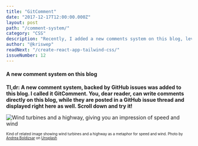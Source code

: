 ```yaml
---
title: "GitComment"
date: "2017-12-17T12:00:00.000Z"
layout: post
path: "/comment-system/"
category: "CSS"
description: "Recently, I added a new comments system on this blog, leveraging GitHub issues as a 'backend' for the comments. Would love it, if you could write something there."
author: "@kriswep"
readNext: "/create-react-app-tailwind-css/"
issueNumber: 12
---
```


#### A new comment system on this blog

**Tl,dr: A new comment system, backed by GitHub issues was added to this blog. I called it GitComment. You, dear reader, can write comments directly on this blog, while they are posted in a GitHub issue thread and displayed right here as well. Scroll down and try it!**

![Wind turbines and a highway, giving you an impression of speed and wind](wind-teaser-image.jpg)

<p>
<sub><sup>Kind of related image showing wind turbines and a highway as a metaphor for speed and wind. Photo by <a href="https://unsplash.com/@andreaboldizsar">Andrea Boldizsar</a> on <a href="https://unsplash.com/photos/BwgKUh9tN84">Unsplash</a></sup></sub></p>
